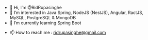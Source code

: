 - 👋 Hi, I’m @RidRupasinghe
- 👀 I’m interested in Java Spring, NodeJS (NestJS), Angular, RactJS, MySQL, PostgreSQL & MongoDB 
- 🌱 I’m currently learning Spring Boot
<!--- 💞️ I’m looking to collaborate on ... --->
- 📫 How to reach me : ridrupasinghe@gmail.com

<!---
RidRupasinghe/RidRupasinghe is a ✨ special ✨ repository because its `README.md` (this file) appears on your GitHub profile.
You can click the Preview link to take a look at your changes.
--->
